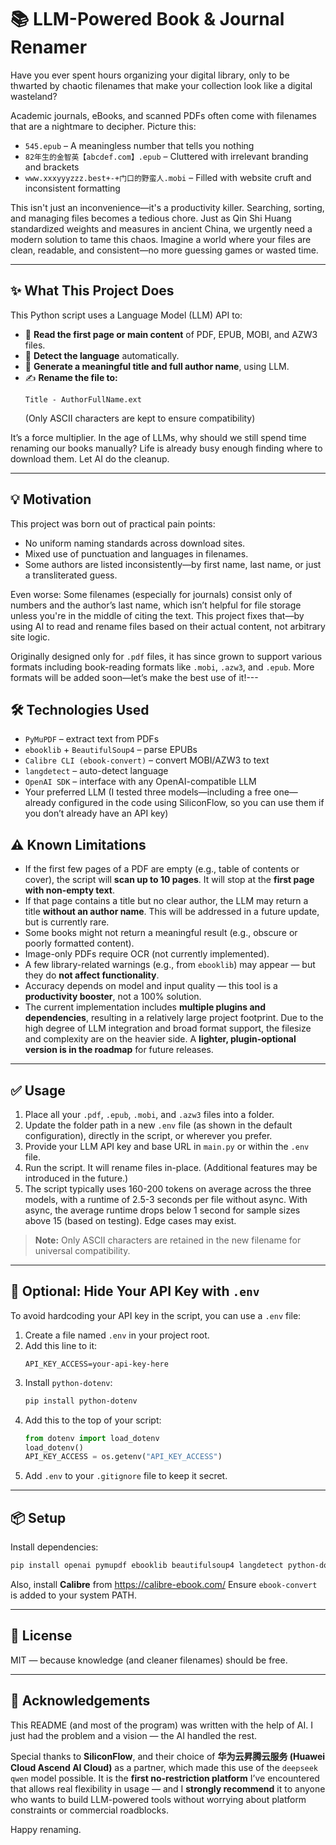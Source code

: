 # 📚 LLM-Powered Book & Journal Renamer
Have you ever spent hours organizing your digital library, only to be thwarted by chaotic filenames that make your collection look like a digital wasteland?

Academic journals, eBooks, and scanned PDFs often come with filenames that are a nightmare to decipher. Picture this:

- `545.epub` – A meaningless number that tells you nothing
- `82年生的金智英【abcdef.com】.epub` – Cluttered with irrelevant branding and brackets
- `www.xxxyyyzzz.best+-+门口的野蛮人.mobi` – Filled with website cruft and inconsistent formatting

This isn't just an inconvenience—it's a productivity killer. Searching, sorting, and managing files becomes a tedious chore. Just as Qin Shi Huang standardized weights and measures in ancient China, we urgently need a modern solution to tame this chaos. Imagine a world where your files are clean, readable, and consistent—no more guessing games or wasted time.

---

## ✨ What This Project Does

This Python script uses a Language Model (LLM) API to:
- 📖 **Read the first page or main content** of PDF, EPUB, MOBI, and AZW3 files.
- 🧠 **Detect the language** automatically.
- 🤖 **Generate a meaningful title and full author name**, using LLM.
- ✍️ **Rename the file to:**  
  ```
  Title - AuthorFullName.ext
  ```
  (Only ASCII characters are kept to ensure compatibility)

It’s a force multiplier. In the age of LLMs, why should we still spend time renaming our books manually?
Life is already busy enough finding where to download them. Let AI do the cleanup.

---

## 💡 Motivation

This project was born out of practical pain points:
- No uniform naming standards across download sites.
- Mixed use of punctuation and languages in filenames.
- Some authors are listed inconsistently—by first name, last name, or just a transliterated guess.

Even worse: Some filenames (especially for journals) consist only of numbers and the author’s last name, which isn’t helpful for file storage unless you're in the middle of citing the text.
This project fixes that—by using AI to read and rename files based on their actual content, not arbitrary site logic.

Originally designed only for `.pdf` files, it has since grown to support various formats including book-reading formats like `.mobi`, `.azw3`, and `.epub`. More formats will be added soon—let’s make the best use of it!---

## 🛠️ Technologies Used

- `PyMuPDF` – extract text from PDFs
- `ebooklib` + `BeautifulSoup4` – parse EPUBs
- `Calibre CLI (ebook-convert)` – convert MOBI/AZW3 to text
- `langdetect` – auto-detect language
- `OpenAI SDK` – interface with any OpenAI-compatible LLM
- Your preferred LLM (I tested three models—including a free one—already configured in the code using SiliconFlow, so you can use them if you don’t already have an API key)

## ⚠️ Known Limitations

- If the first few pages of a PDF are empty (e.g., table of contents or cover), the script will **scan up to 10 pages**. It will stop at the **first page with non-empty text**.
- If that page contains a title but no clear author, the LLM may return a title **without an author name**. This will be addressed in a future update, but is currently rare.
- Some books might not return a meaningful result (e.g., obscure or poorly formatted content).
- Image-only PDFs require OCR (not currently implemented).
- A few library-related warnings (e.g., from `ebooklib`) may appear — but they do **not affect functionality**.
- Accuracy depends on model and input quality — this tool is a **productivity booster**, not a 100% solution.
- The current implementation includes **multiple plugins and dependencies**, resulting in a relatively large project footprint. Due to the high degree of LLM integration and broad format support, the filesize and complexity are on the heavier side. A **lighter, plugin-optional version is in the roadmap** for future releases.

---


## ✅ Usage

1. Place all your `.pdf`, `.epub`, `.mobi`, and `.azw3` files into a folder.
2. Update the folder path in a new `.env` file (as shown in the default configuration), directly in the script, or wherever you prefer.
3. Provide your LLM API key and base URL in `main.py` or within the `.env` file.
4. Run the script. It will rename files in-place. (Additional features may be introduced in the future.)
5. The script typically uses 160-200 tokens on average across the three models, with a runtime of 2.5-3 seconds per file without async. With async, the average runtime drops below 1 second for sample sizes above 15 (based on testing). Edge cases may exist.
> **Note:** Only ASCII characters are retained in the new filename for universal compatibility.

---

## 🔐 Optional: Hide Your API Key with `.env`

To avoid hardcoding your API key in the script, you can use a `.env` file:

1. Create a file named `.env` in your project root.
2. Add this line to it:
   ```
   API_KEY_ACCESS=your-api-key-here
   ```
3. Install `python-dotenv`:
   ```bash
   pip install python-dotenv
   ```
4. Add this to the top of your script:
   ```python
   from dotenv import load_dotenv
   load_dotenv()
   API_KEY_ACCESS = os.getenv("API_KEY_ACCESS")
   ```
5. Add `.env` to your `.gitignore` file to keep it secret.

---

## 📦 Setup

Install dependencies:
```bash
pip install openai pymupdf ebooklib beautifulsoup4 langdetect python-dotenv
```

Also, install **Calibre** from https://calibre-ebook.com/
Ensure `ebook-convert` is added to your system PATH.

---

## 📜 License

MIT — because knowledge (and cleaner filenames) should be free.

---

## 🤝 Acknowledgements

This README (and most of the program) was written with the help of AI.
I just had the problem and a vision — the AI handled the rest.

Special thanks to **SiliconFlow**, and their choice of **华为云昇腾云服务 (Huawei Cloud Ascend AI Cloud)** as a partner, which made this use of the `deepseek` `qwen` model possible.
It is the **first no-restriction platform** I’ve encountered that allows real flexibility in usage — and I **strongly recommend** it to anyone who wants to build LLM-powered tools without worrying about platform constraints or commercial roadblocks.

Happy renaming.
